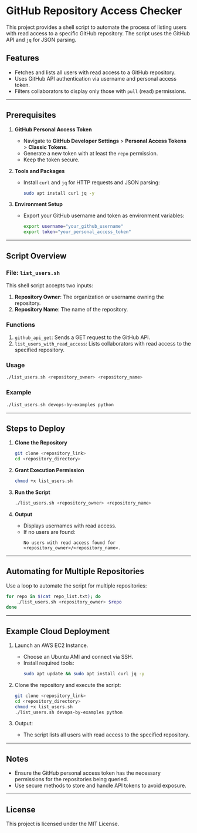 
# GitHub Repository Access Checker

This project provides a shell script to automate the process of listing users with read access to a specific GitHub repository. The script uses the GitHub API and `jq` for JSON parsing.

## Features

- Fetches and lists all users with read access to a GitHub repository.
- Uses GitHub API authentication via username and personal access token.
- Filters collaborators to display only those with `pull` (read) permissions.

---

## Prerequisites

1. **GitHub Personal Access Token**  
   - Navigate to **GitHub Developer Settings** > **Personal Access Tokens** > **Classic Tokens**.
   - Generate a new token with at least the `repo` permission.
   - Keep the token secure.

2. **Tools and Packages**  
   - Install `curl` and `jq` for HTTP requests and JSON parsing:
     ```bash
     sudo apt install curl jq -y
     ```

3. **Environment Setup**  
   - Export your GitHub username and token as environment variables:
     ```bash
     export username="your_github_username"
     export token="your_personal_access_token"
     ```

---

## Script Overview

### File: `list_users.sh`
This shell script accepts two inputs:
1. **Repository Owner**: The organization or username owning the repository.
2. **Repository Name**: The name of the repository.

### Functions
1. `github_api_get`: Sends a GET request to the GitHub API.
2. `list_users_with_read_access`: Lists collaborators with read access to the specified repository.

### Usage
```bash
./list_users.sh <repository_owner> <repository_name>
```

### Example
```bash
./list_users.sh devops-by-examples python
```

---

## Steps to Deploy

1. **Clone the Repository**
   ```bash
   git clone <repository_link>
   cd <repository_directory>
   ```

2. **Grant Execution Permission**
   ```bash
   chmod +x list_users.sh
   ```

3. **Run the Script**
   ```bash
   ./list_users.sh <repository_owner> <repository_name>
   ```

4. **Output**
   - Displays usernames with read access.
   - If no users are found:
     ```
     No users with read access found for <repository_owner>/<repository_name>.
     ```

---

## Automating for Multiple Repositories

Use a loop to automate the script for multiple repositories:
```bash
for repo in $(cat repo_list.txt); do
    ./list_users.sh <repository_owner> $repo
done
```

---

## Example Cloud Deployment

1. Launch an AWS EC2 Instance.
   - Choose an Ubuntu AMI and connect via SSH.
   - Install required tools:
     ```bash
     sudo apt update && sudo apt install curl jq -y
     ```

2. Clone the repository and execute the script:
   ```bash
   git clone <repository_link>
   cd <repository_directory>
   chmod +x list_users.sh
   ./list_users.sh devops-by-examples python
   ```

3. Output:
   - The script lists all users with read access to the specified repository.

---

## Notes

- Ensure the GitHub personal access token has the necessary permissions for the repositories being queried.
- Use secure methods to store and handle API tokens to avoid exposure.

---

## License

This project is licensed under the MIT License.
